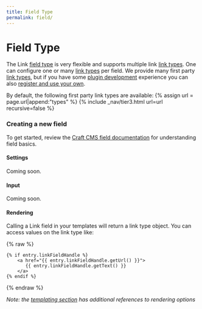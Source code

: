 ```yaml
---
title: Field Type
permalink: field/
---
```


# Field Type


The Link [field type][] is very flexible and supports multiple link [link types][].  One can configure one or many 
[link types][] per field.  We provide many first party [link types][], 
but if you have some [plugin development](https://craftcms.com/docs/plugins/introduction) experience you can also [register and use your own](/developers).

By default, the following first party link types are available:
{% assign url = page.url|append:"types" %}
{% include _nav/tier3.html url=url recursive=false %}

### Creating a new field
To get started, review the [Craft CMS field documentation](https://craftcms.com/docs/fields) for understanding field basics.

#### Settings
Coming soon.

#### Input
Coming soon.

#### Rendering
Calling a Link field in your templates will return a link type object.  You can access values on the link type like: 

{% raw %}
```twig 
{% if entry.linkFieldHandle %}
    <a href="{{ entry.linkFieldHandle.getUrl() }}">
       {{ entry.linkFieldHandle.getText() }}
    </a>
{% endif %}
```
{% endraw %}

*Note: the [templating section](/twig) has additional references to rendering options*

[field type]: https://craftcms.com/docs/fields
[link types]: /field/types
[Twig]: http://twig.sensiolabs.org/ "Twig is a modern template engine for PHP"
[Tags]: http://twig.sensiolabs.org/doc/tags/index.html "Twig Tags"
[Filters]: http://twig.sensiolabs.org/doc/filters/index.html "Twig Filters"
